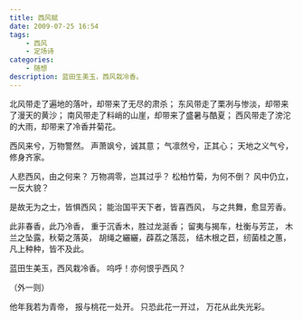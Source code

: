 ```yaml
---
title: 西风赋
date: 2009-07-25 16:54
tags:
    - 西风
    - 定场诗
categories:
    - 随想
description: 蓝田生美玉，西风栽冷香。
---
```


北风带走了遍地的落叶，却带来了无尽的肃杀；
东风带走了栗冽与惨淡，却带来了漫天的黄沙；
南风带走了料峭的山崖，却带来了盛暑与酷夏；
西风带走了滂沱的大雨，却带来了冷香并菊花。

西风来兮，万物警然。
声萧飒兮，诚其意；
气凛然兮，正其心；
天地之义气兮，修身齐家。

人悲西风，由之何来？
万物凋零，岂其过乎？
松柏竹菊，为何不倒？
风中仍立，一反大貌？

是故无为之士，皆惧西风；
能治国平天下者，皆喜西风，
与之共舞，愈显芳香。

此非春香，此乃冷香，
重于沉香木，胜过龙涎香；
留夷与揭车，杜衡与芳芷，
木兰之坠露，秋菊之落英，
胡绳之纚纚，薜荔之落蕊，
结木根之苣，纫菌桂之蕙，
凡上种种，皆不及此。

蓝田生美玉，西风栽冷香。
呜呼！亦何恨乎西风？



（外一则）

他年我若为青帝，
报与桃花一处开。
只恐此花一开过，
万花从此失光彩。
